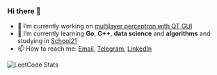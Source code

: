 ### Hi there 👋

- 🔭 I’m currently working on [multilayer perceptron with QT GUI](https://github.com/Effectuss/Multilayer-Perceptron-CPP-QT)
- 🌱 I’m currently learning **Go**, **C++**, **data science** and **algorithms** and studying in [School21](https://21-school.ru/)
- 📫 How to reach me: [Email](mailto:thrixstudio@yandex.ru), [Telegram](https://t.me/elenemart), [LinkedIn](http://www.linkedin.com/in/danil-astakhov-a58ab323b)

![LeetCode Stats](https://leetcard.jacoblin.cool/progbagger?theme=dark&font=Fira%20Mono&ext=heatmap)
